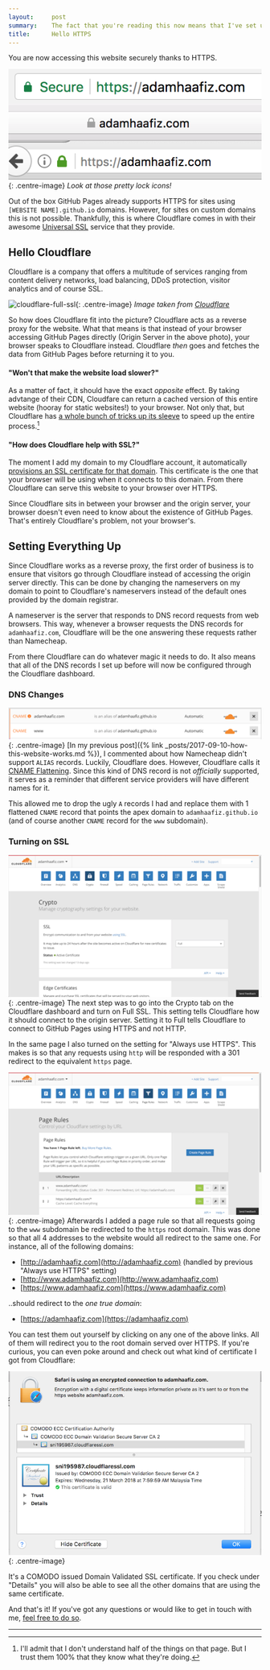 ```yaml
---
layout:     post
summary:    The fact that you're reading this now means that I've set up this website correctly. Hooray!
title:      Hello HTTPS
---
```


You are now accessing this website securely thanks to HTTPS. 

![welcome-https](/images/welcome-https.png){: .centre-image}
*Look at those pretty lock icons!*

Out of the box GitHub Pages already supports HTTPS for sites using `[WEBSITE NAME].github.io` domains. However, for sites on custom domains this is not possible. Thankfully, this is where Cloudflare comes in with their awesome [Universal SSL](https://blog.cloudflare.com/introducing-universal-ssl/) service that they provide.

## Hello Cloudflare

Cloudflare is a company that offers a multitude of services ranging from content delivery networks, load balancing, DDoS protection, visitor analytics and of course SSL.

![cloudflare-full-ssl](https://www.cloudflare.com/img/products/ssl/full-ssl-strict.svg){: .centre-image}
*Image taken from [Cloudflare](https://www.cloudflare.com/ssl/)*

So how does Cloudflare fit into the picture? Cloudflare acts as a reverse proxy for the website. What that means is that instead of your browser accessing GitHub Pages directly (Origin Server in the above photo), your browser speaks to Cloudflare instead. Cloudflare *then* goes and fetches the data from GitHub Pages before returning it to you. 

#### "Won't that make the website load slower?"

As a matter of fact, it should have the exact _opposite_ effect. By taking advtange of their CDN, Cloudfare can return a cached version of this entire website (hooray for static websites!) to your browser. Not only that, but Cloudflare has [a whole bunch of tricks up its sleeve](https://www.cloudflare.com/performance/) to speed up the entire process.[^1]

#### "How does Cloudflare help with SSL?"

The moment I add my domain to my Cloudflare account, it automatically [provisions an SSL certificate for that domain](https://security.stackexchange.com/a/101523). This certificate is the one that your browser will be using when it connects to this domain. From there Cloudflare can serve this website to your browser over HTTPS.

Since Cloudflare sits in between your browser and the origin server, your browser doesn't even need to know about the existence of GitHub Pages. That's entirely Cloudflare's problem, not your browser's.

## Setting Everything Up

Since Cloudflare works as a reverse proxy, the first order of business is to ensure that visitors go through Cloudflare instead of accessing the origin server directly. This can be done by changing the nameservers on my domain to point to Cloudflare's nameservers instead of the default ones provided by the domain registrar.

A nameserver is the server that responds to DNS record requests from web browsers. This way, whenever a browser requests the DNS records for `adamhaafiz.com`, Cloudflare will be the one answering these requests rather than Namecheap.

From there Cloudflare can do whatever magic it needs to do. It also means that all of the DNS records I set up before will now be configured through the Cloudflare dashboard.

### DNS Changes

![dns-records](/images/dns-records.png){: .centre-image}
[In my previous post]({% link _posts/2017-09-10-how-this-website-works.md %}), I commented about how Namecheap didn't support `ALIAS` records. Luckily, Cloudflare does. However, Cloudflare calls it [CNAME Flattening](https://support.cloudflare.com/hc/en-us/articles/200169056-CNAME-Flattening-RFC-compliant-support-for-CNAME-at-the-root). Since this kind of DNS record is not _officially_ supported, it serves as a reminder that different service providers will have different names for it.

This allowed me to drop the ugly `A` records I had and replace them with 1 flattened `CNAME` record that points the apex domain to `adamhaafiz.github.io` (and of course another `CNAME` record for the `www` subdomain). 

### Turning on SSL

![crypto](/images/crypto.png){: .centre-image}
The next step was to go into the Crypto tab on the Cloudflare dashboard and turn on Full SSL. This setting tells Cloudflare how it should connect to the origin server. Setting it to Full tells Cloudflare to connect to GitHub Pages using HTTPS and not HTTP.

In the same page I also turned on the setting for "Always use HTTPS". This makes is so that any requests using `http` will be responded with a 301 redirect to the equivalent `https` page. 

![page-rules](/images/page-rules.png){: .centre-image}
Afterwards I added a page rule so that all requests going to the `www` subdomain be redirected to the `https` root domain. This was done so that all 4 addresses to the website would all redirect to the same one. For instance, all of the following domains: 

- [http://adamhaafiz.com](http://adamhaafiz.com) (handled by previous "Always use HTTPS" setting)
- [http://www.adamhaafiz.com](http://www.adamhaafiz.com)
- [https://www.adamhaafiz.com](https://www.adamhaafiz.com)

..should redirect to the *one true domain*:

- [https://adamhaafiz.com](https://adamhaafiz.com)

You can test them out yourself by clicking on any one of the above links. All of them will redirect you to the root domain served over HTTPS. If you're curious, you can even poke around and check out what kind of certificate I got from Cloudflare:

![ssl-cert](/images/ssl-cert.png){: .centre-image}

It's a COMODO issued Domain Validated SSL certificate. If you check under "Details" you will also be able to see all the other domains that are using the same certificate. 

And that's it! If you've got any questions or would like to get in touch with me, [feel free to do so](/contact/). 

---

[^1]: I'll admit that I don't understand half of the things on that page. But I trust them 100% that they know what they're doing.
